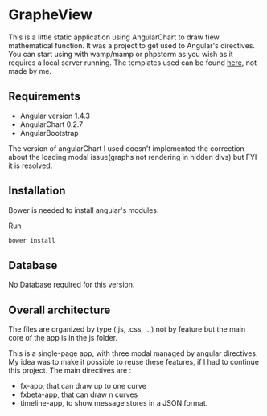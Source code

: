 # GrapheView

This is a little static application using AngularChart to draw fiew mathematical function. It was a project to get used to Angular's directives. 
You can start using with wamp/mamp or phpstorm as you wish as it requires a local server running. 
The templates used can be found [here](http://startbootstrap.com/template-overviews/freelancer/), not made by me.



## Requirements

* Angular version 1.4.3
* AngularChart  0.2.7
* AngularBootstrap

The version of angularChart I used doesn't implemented the correction about the loading modal issue(graphs not rendering in hidden divs) but FYI it is resolved.

## Installation 

Bower is needed to install angular's modules.

Run 

```sh
bower install
```
## Database

No Database required for this version.

## Overall architecture

The files are organized by type (.js, .css, ...) not by feature but the main core of the app is in the js folder.

This is a single-page app, with three modal managed by angular directives. My idea was to make it possible to reuse these features, if I had to continue this project.
The main directives are : 

* fx-app, that can draw up to one curve
* fxbeta-app, that can draw n curves
* timeline-app, to show message stores in a JSON format.



